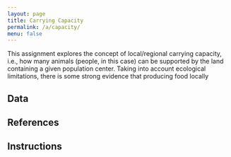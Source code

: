 ```yaml
---
layout: page
title: Carrying Capacity
permalink: /a/capacity/
menu: false
---
```


This assignment explores the concept of local/regional carrying capacity, i.e., how
many animals (people, in this case) can be supported by the land containing a given population center. Taking into account ecological limitations, there is some strong evidence that producing food locally 

## Data

 
## References

## Instructions

